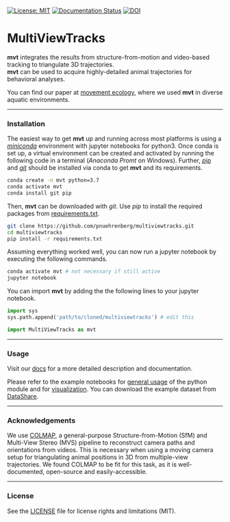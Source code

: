 [![License: MIT](https://img.shields.io/badge/License-MIT-yellow.svg)](LICENSE) [![Documentation Status](https://readthedocs.org/projects/multiviewtracks/badge/?version=latest)](https://multiviewtracks.readthedocs.io/en/latest/?badge=latest) [![DOI](https://zenodo.org/badge/204022383.svg)](https://zenodo.org/badge/latestdoi/204022383)

# MultiViewTracks

**mvt** integrates the results from structure-from-motion and video-based tracking to triangulate 3D trajectories.  
**mvt** can be used to acquire highly-detailed animal trajectories for behavioral analyses.

You can find our paper at [movement ecology](https://movementecologyjournal.biomedcentral.com/articles/10.1186/s40462-020-00214-w), where we used **mvt** in diverse aquatic environments.

--------------

### Installation

The easiest way to get **mvt** up and running across most platforms is using a [*miniconda*](https://docs.conda.io/en/latest/miniconda.html) environment with jupyter notebooks for python3. Once conda is set up, a virtual environment can be created and activated by running the following code in a terminal (*Anaconda Promt* on Windows). Further, [*pip*](https://pypi.org/project/pip/) and [*git*](https://git-scm.com/) should be installed via conda to get **mvt** and its requirements.

```bash
conda create -n mvt python=3.7
conda activate mvt
conda install git pip
```

Then, **mvt** can be downloaded with *git*. Use *pip* to install the required packages from [requirements.txt](requirements.txt).

```bash
git clone https://github.com/pnuehrenberg/multiviewtracks.git
cd multiviewtracks
pip install -r requirements.txt
```

Assuming everything worked well, you can now run a jupyter notebook by executing the following commands.

```bash
conda activate mvt # not necessary if still active
jupyter notebook
```

You can import **mvt** by adding the the following lines to your jupyter notebook.

```python
import sys
sys.path.append('path/to/cloned/multiviewtracks') # edit this

import MultiViewTracks as mvt
```

--------------

### Usage

Visit our [docs](https://multiviewtracks.readthedocs.io) for a more detailed description and documentation.

Please refer to the example notebooks for [general usage](docs/examples/scene.ipynb) of the python module and for [visualization](docs/examples/visualization.ipynb). You can download the example dataset from [DataShare](https://datashare.mpcdf.mpg.de/s/WBi3T5Oh8QGjOQb).

--------------

### Acknowledgements

We use [COLMAP](https://colmap.github.io), a general-purpose Structure-from-Motion (SfM) and Multi-View Stereo (MVS) pipeline to reconstruct camera paths and orientations from videos. This is necessary when using a moving camera setup for triangulating animal positions in 3D from multiple-view trajectories. We found COLMAP to be fit for this task, as it is well-documented, open-source and easily-accessible.

--------------

### License

See the [LICENSE](LICENSE) file for license rights and limitations (MIT).
